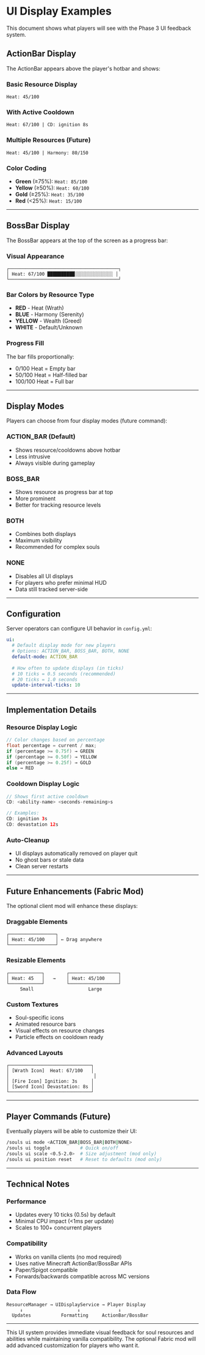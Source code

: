 # UI Display Examples

This document shows what players will see with the Phase 3 UI feedback system.

## ActionBar Display

The ActionBar appears above the player's hotbar and shows:

### Basic Resource Display
```
Heat: 45/100
```

### With Active Cooldown
```
Heat: 67/100 | CD: ignition 8s
```

### Multiple Resources (Future)
```
Heat: 45/100 | Harmony: 80/150
```

### Color Coding
- **Green** (≥75%): `Heat: 85/100`
- **Yellow** (≥50%): `Heat: 60/100`
- **Gold** (≥25%): `Heat: 35/100`
- **Red** (<25%): `Heat: 15/100`

---

## BossBar Display

The BossBar appears at the top of the screen as a progress bar:

### Visual Appearance
```
┌────────────────────────────────────────┐
│ Heat: 67/100 ██████████░░░░░░░░░░░░░░ │
└────────────────────────────────────────┘
```

### Bar Colors by Resource Type
- **RED** - Heat (Wrath)
- **BLUE** - Harmony (Serenity)
- **YELLOW** - Wealth (Greed)
- **WHITE** - Default/Unknown

### Progress Fill
The bar fills proportionally:
- 0/100 Heat = Empty bar
- 50/100 Heat = Half-filled bar
- 100/100 Heat = Full bar

---

## Display Modes

Players can choose from four display modes (future command):

### ACTION_BAR (Default)
- Shows resource/cooldowns above hotbar
- Less intrusive
- Always visible during gameplay

### BOSS_BAR
- Shows resource as progress bar at top
- More prominent
- Better for tracking resource levels

### BOTH
- Combines both displays
- Maximum visibility
- Recommended for complex souls

### NONE
- Disables all UI displays
- For players who prefer minimal HUD
- Data still tracked server-side

---

## Configuration

Server operators can configure UI behavior in `config.yml`:

```yaml
ui:
  # Default display mode for new players
  # Options: ACTION_BAR, BOSS_BAR, BOTH, NONE
  default-mode: ACTION_BAR
  
  # How often to update displays (in ticks)
  # 10 ticks = 0.5 seconds (recommended)
  # 20 ticks = 1.0 seconds
  update-interval-ticks: 10
```

---

## Implementation Details

### Resource Display Logic
```java
// Color changes based on percentage
float percentage = current / max;
if (percentage >= 0.75f) → GREEN
if (percentage >= 0.50f) → YELLOW
if (percentage >= 0.25f) → GOLD
else → RED
```

### Cooldown Display Logic
```java
// Shows first active cooldown
CD: <ability-name> <seconds-remaining>s

// Examples:
CD: ignition 3s
CD: devastation 12s
```

### Auto-Cleanup
- UI displays automatically removed on player quit
- No ghost bars or stale data
- Clean server restarts

---

## Future Enhancements (Fabric Mod)

The optional client mod will enhance these displays:

### Draggable Elements
```
┌─────────────────┐
│ Heat: 45/100    │ ← Drag anywhere
└─────────────────┘
```

### Resizable Elements
```
┌────────────┐        ┌──────────────────┐
│ Heat: 45   │   →    │ Heat: 45/100     │
└────────────┘        └──────────────────┘
     Small                    Large
```

### Custom Textures
- Soul-specific icons
- Animated resource bars
- Visual effects on resource changes
- Particle effects on cooldown ready

### Advanced Layouts
```
┌──────────────────────────────┐
│ [Wrath Icon]  Heat: 67/100   │
│                               │
│ [Fire Icon] Ignition: 3s     │
│ [Sword Icon] Devastation: 8s │
└──────────────────────────────┘
```

---

## Player Commands (Future)

Eventually players will be able to customize their UI:

```bash
/souls ui mode <ACTION_BAR|BOSS_BAR|BOTH|NONE>
/souls ui toggle           # Quick on/off
/souls ui scale <0.5-2.0>  # Size adjustment (mod only)
/souls ui position reset   # Reset to defaults (mod only)
```

---

## Technical Notes

### Performance
- Updates every 10 ticks (0.5s) by default
- Minimal CPU impact (<1ms per update)
- Scales to 100+ concurrent players

### Compatibility
- Works on vanilla clients (no mod required)
- Uses native Minecraft ActionBar/BossBar APIs
- Paper/Spigot compatible
- Forwards/backwards compatible across MC versions

### Data Flow
```
ResourceManager → UIDisplayService → Player Display
     ↓                    ↓              ↓
  Updates           Formatting     ActionBar/BossBar
```

---

This UI system provides immediate visual feedback for soul resources and abilities while maintaining vanilla compatibility. The optional Fabric mod will add advanced customization for players who want it.
